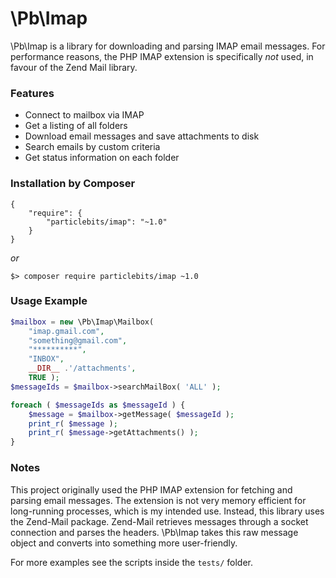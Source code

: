 # \Pb\Imap

\Pb\Imap is a library for downloading and parsing IMAP email messages. For
performance reasons, the PHP IMAP extension is specifically *not* used, in
favour of the Zend Mail library.

### Features

* Connect to mailbox via IMAP
* Get a listing of all folders
* Download email messages and save attachments to disk
* Search emails by custom criteria
* Get status information on each folder

### Installation by Composer

```
{
    "require": {
        "particlebits/imap": "~1.0"
    }
}
```

*or*

```
$> composer require particlebits/imap ~1.0
```

### Usage Example

```php
$mailbox = new \Pb\Imap\Mailbox(
    "imap.gmail.com",
    "something@gmail.com",
    "**********",
    "INBOX",
    __DIR__ .'/attachments',
    TRUE );
$messageIds = $mailbox->searchMailBox( 'ALL' );

foreach ( $messageIds as $messageId ) {
    $message = $mailbox->getMessage( $messageId );
    print_r( $message );
    print_r( $message->getAttachments() );
}
```

### Notes

This project originally used the PHP IMAP extension for fetching and
parsing email messages. The extension is not very memory efficient
for long-running processes, which is my intended use. Instead, this
library uses the Zend-Mail package. Zend-Mail retrieves messages through
a socket connection and parses the headers. \Pb\Imap takes this raw
message object and converts into something more user-friendly.

For more examples see the scripts inside the `tests/` folder.